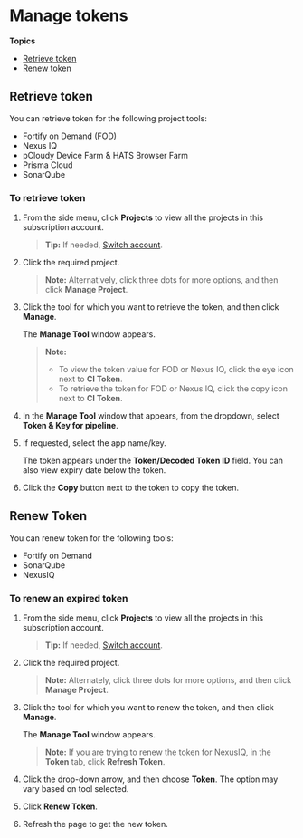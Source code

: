 # Manage tokens

**Topics**

- [Retrieve token](#retrieve-token)
- [Renew token](#renew-token)


## Retrieve token

You can retrieve token for the following project tools:  

- Fortify on Demand (FOD)
- Nexus IQ
- pCloudy Device Farm & HATS Browser Farm
- Prisma Cloud
- SonarQube


### To retrieve token

1. From the side menu, click **Projects** to view all the projects in this subscription account.  

    >**Tip:** If needed, [Switch account](manage-account).

1. Click the required project.

    > **Note:** Alternatively, click three dots for more options, and then click **Manage Project**.

1. Click the tool for which you want to retrieve the token, and then click **Manage**.

    The **Manage Tool** window appears.

    > **Note:**
    >- To view the token value for FOD or Nexus IQ, click the eye icon next to **CI Token**.
    >- To retrieve the token for FOD or Nexus IQ, click the copy icon next to **CI Token**.

1. In the **Manage Tool** window that appears, from the dropdown, select **Token & Key for pipeline**.

1. If requested, select the app name/key.

    The token appears under the **Token/Decoded Token ID** field. You can also view expiry date below the token.
    
1. Click the **Copy** button next to the token to copy the token.

## Renew Token

You can renew token for the following tools:
- Fortify on Demand
- SonarQube
- NexusIQ

### To renew an expired token


1. From the side menu, click **Projects** to view all the projects in this subscription account. 

    >**Tip:** If needed, [Switch account](manage-account).

1. Click the required project.

    > **Note:** Alternately, click three dots for more options, and then click **Manage Project**.
    
1. Click the tool for which you want to renew the token, and then click **Manage**.

    The **Manage Tool** window appears.

    > **Note:** If you are trying to renew the token for NexusIQ, in the **Token** tab, click **Refresh Token**.

1. Click the drop-down arrow, and then choose **Token**. The option may vary based on tool selected.

1. Click **Renew Token**.

1. Refresh the page to get the new token.


<!--
# Manage releases

**Topics**

- [Add release](#add-release)
- [Delete release](#delete-release)

## Add release

This feature is applicable only for FOD.

### To add a release in FOD

1. From the side menu, click **Projects** > **All Projects** to view all the projects in this subscription account. If needed, refer to [Switch account](manage-account).
1. Click the required project.
    > **Note:** Alternately, click three dots for more options, and then click **Manage Project**.
1. Click Fortify on Demand, and then click **Release**.

1. Click **New Release**.  
    The **Add New Release** window appears.
1. Enter a unique value in the **Release Name** field, and then select **Add**.  
    >**Note:** You can only use `a-z`, `A-Z`, `0-9`, `(`, `)`, `.`, `-`, and `_` characters for a release name.

    The newly added **Release Name** and **Release ID** appear in the list.


## Delete release

  There must be at least one release version in FOD, the system does not allow you to delete if there is just a single release version.

### To delete a release in FOD

1. From the side menu, click **Projects** > **All Projects** to view all the projects in this subscription account. If needed, refer to [Switch account](manage-account).
1. Click the required project.
    > **Note:** Alternately, click three dots for more options, and then click **Manage Project**.
1. Click Fortify on Demand, and then click **Release**.
1. Click the delete icon corresponding to the release version to be deleted.
    The **Remove FOD Release** window appears.
1. Type *REMOVE* to confirm, and click *Proceed**.
  The release version is deleted from here as well as from the Fortify **Releases** list.
>**Note**: You can reuse the name of the deleted version only after 72 hours.
-->